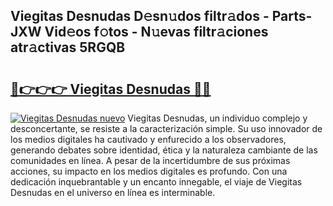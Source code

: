 ## Viegitas Desnudas D𝚎sn𝚞dos filtr𝚊dos - Parts-JXW Vid𝚎os f𝚘tos - N𝚞evas filtr𝚊ciones atr𝚊ctivas 5RGQB

# <h2><a href="http://mb7p4m.tromn.icu/?c=Viegitas+Desnudas">🔗👉👉👉 Viegitas Desnudas 🔗🔗</a></h2>

[![Viegitas Desnudas nuevo](https://i.imgur.com/pEAQMta.gif)](http://mb7p4m.tromn.icu/?c=Viegitas+Desnudas)
Viegitas Desnudas, un individuo complejo y desconcertante, se resiste a la caracterización simple. Su uso innovador de los medios digitales ha cautivado y enfurecido a los observadores, generando debates sobre identidad, ética y la naturaleza cambiante de las comunidades en línea. A pesar de la incertidumbre de sus próximas acciones, su impacto en los medios digitales es profundo. Con una dedicación inquebrantable y un encanto innegable, el viaje de Viegitas Desnudas en el universo en línea es interminable.
